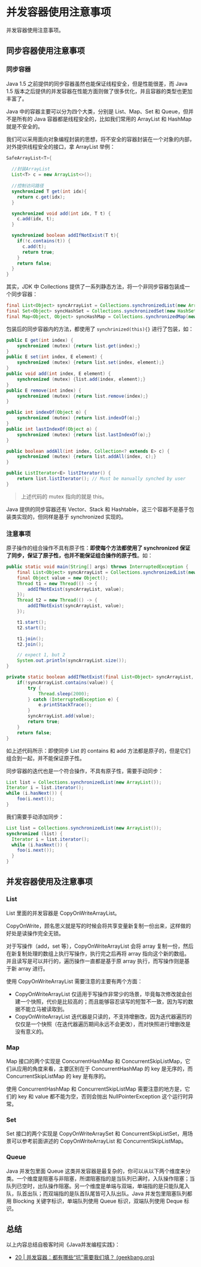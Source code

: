 # 并发容器使用注意事项

并发容器使用注意事项。

## 同步容器使用注意事项

### 同步容器

Java 1.5 之前提供的同步容器虽然也能保证线程安全，但是性能很差，而 Java 1.5 版本之后提供的并发容器在性能方面则做了很多优化，并且容器的类型也更加丰富了。

Java 中的容器主要可以分为四个大类，分别是 List、Map、Set 和 Queue，但并不是所有的 Java 容器都是线程安全的，比如我们常用的 ArrayList 和 HashMap 就是不安全的。

我们可以采用面向对象编程封装的思想，将不安全的容器封装在一个对象的内部，对外提供线程安全的接口，拿 ArrayList 举例：

```java
SafeArrayList<T>{
    
  //封装ArrayList
  List<T> c = new ArrayList<>();
    
  //控制访问路径
  synchronized T get(int idx){
    return c.get(idx);
  }

  synchronized void add(int idx, T t) {
    c.add(idx, t);
  }

  synchronized boolean addIfNotExist(T t){
    if(!c.contains(t)) {
      c.add(t);
      return true;
    }
    return false;
  }
}
```

其实，JDK 中 Collections 提供了一系列静态方法，将一个非同步容器包装成一个同步容器：

```java
final List<Object> syncArrayList = Collections.synchronizedList(new ArrayList<>());
final Set<Object> syncHashSet = Collections.synchronizedSet(new HashSet<>());
final Map<Object, Object> syncHashMap = Collections.synchronizedMap(new HashMap<>());
```

包装后的同步容器内的方法，都使用了 `synchrinized(this){}` 进行了包装，如：

```java
public E get(int index) {
    synchronized (mutex) {return list.get(index);}
}
public E set(int index, E element) {
    synchronized (mutex) {return list.set(index, element);}
}
public void add(int index, E element) {
    synchronized (mutex) {list.add(index, element);}
}
public E remove(int index) {
    synchronized (mutex) {return list.remove(index);}
}

public int indexOf(Object o) {
    synchronized (mutex) {return list.indexOf(o);}
}
public int lastIndexOf(Object o) {
    synchronized (mutex) {return list.lastIndexOf(o);}
}

public boolean addAll(int index, Collection<? extends E> c) {
    synchronized (mutex) {return list.addAll(index, c);}
}

public ListIterator<E> listIterator() {
    return list.listIterator(); // Must be manually synched by user
}
```

> 上述代码的 mutex 指向的就是 this。

Java 提供的同步容器还有 Vector、Stack 和 Hashtable，这三个容器不是基于包装类实现的，但同样是基于 synchronized 实现的。

### 注意事项

原子操作的组合操作不具有原子性：**即使每个方法都使用了 synchronized 保证了同步，保证了原子性，也并不能保证组合操作的原子性**。如：

```java
public static void main(String[] args) throws InterruptedException {
    final List<Object> syncArrayList = Collections.synchronizedList(new ArrayList<>());
    final Object value = new Object();
    Thread t1 = new Thread(() -> {
        addIfNotExist(syncArrayList, value);
    });
    Thread t2 = new Thread(() -> {
        addIfNotExist(syncArrayList, value);
    });

    t1.start();
    t2.start();

    t1.join();
    t2.join();

    // expect 1, but 2
    System.out.println(syncArrayList.size());
}

private static boolean addIfNotExist(final List<Object> syncArrayList, final Object value) {
    if(!syncArrayList.contains(value)) {
        try {
            Thread.sleep(2000);
        } catch (InterruptedException e) {
            e.printStackTrace();
        }
        syncArrayList.add(value);
        return true;
    }
    return false;
}
```

如上述代码所示：即使同步 List 的 contains 和 add 方法都是原子的，但是它们组合到一起，并不能保证原子性。



同步容器的迭代也是一个符合操作，不具有原子性，需要手动同步：

```java
List list = Collections.synchronizedList(new ArrayList());
Iterator i = list.iterator(); 
while (i.hasNext()) {
	foo(i.next());
}
```

我们需要手动添加同步：

```java
List list = Collections.synchronizedList(new ArrayList());
synchronized (list) {  
  Iterator i = list.iterator(); 
  while (i.hasNext()) {
    foo(i.next());  
  }
}    
```

## 并发容器使用及注意事项

### List

List 里面的并发容器是 CopyOnWriteArrayList。

CopyOnWrite，顾名思义就是写的时候会将共享变量新复制一份出来，这样做的好处是读操作完全无锁。

对于写操作（add，set 等），CopyOnWriteArrayList 会将 array 复制一份，然后在新复制处理的数组上执行写操作，执行完之后再将 array 指向这个新的数组。并且读写是可以并行的，遍历操作一直都是基于原 array 执行，而写操作则是基于新 array 进行。

使用 CopyOnWriteArrayList 需要注意的主要有两个方面：

- CopyOnWriteArrayList 仅适用于写操作非常少的场景，毕竟每次修改就会创建一个快照，代价是比较高的；而且能够容忍读写的短暂不一致，因为写的数据不能立马被读取到。
- CopyOnWriteArrayList 迭代器是只读的，不支持增删改，因为迭代器遍历的仅仅是一个快照（在迭代器遍历期间永远不会更改），而对快照进行增删改是没有意义的。

### Map

Map 接口的两个实现是 ConcurrentHashMap 和 ConcurrentSkipListMap，它们从应用的角度来看，主要区别在于 ConcurrentHashMap 的 key 是无序的，而 ConcurrentSkipListMap 的 key 是有序的。

使用 ConcurrentHashMap 和 ConcurrentSkipListMap 需要注意的地方是，它们的 key 和 value 都不能为空，否则会抛出 NullPointerException 这个运行时异常。

### Set

Set 接口的两个实现是 CopyOnWriteArraySet 和 ConcurrentSkipListSet，用场景可以参考前面讲述的 CopyOnWriteArrayList 和 ConcurrentSkipListMap。

### Queue

Java 并发包里面 Queue 这类并发容器是最复杂的，你可以从以下两个维度来分类。一个维度是阻塞与非阻塞，所谓阻塞指的是当队列已满时，入队操作阻塞；当队列已空时，出队操作阻塞。另一个维度是单端与双端，单端指的是只能队尾入队，队首出队；而双端指的是队首队尾皆可入队出队。Java 并发包里阻塞队列都用 Blocking 关键字标识，单端队列使用 Queue 标识，双端队列使用 Deque 标识。

## 总结

以上内容总结自极客时间《Java并发编程实践》：

- [20 | 并发容器：都有哪些“坑”需要我们填？ (geekbang.org)](https://time.geekbang.org/column/article/90201)

